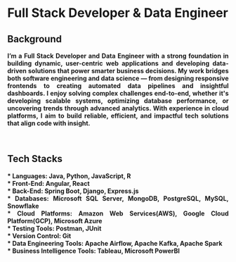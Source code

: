 # Full Stack Developer & Data Engineer


## Background

<div align="justify">
  
<b> I’m a Full Stack Developer and Data Engineer with a strong foundation in building dynamic, user-centric web applications and developing data-driven solutions that power smarter business decisions. My work bridges both software engineering and data science — from designing responsive frontends to creating automated data pipelines and insightful dashboards. I enjoy solving complex challenges end-to-end, whether it's developing scalable systems, optimizing database performance, or uncovering trends through advanced analytics. With experience in cloud platforms, I aim to build reliable, efficient, and impactful tech solutions that align code with insight. </b>  
</div>
<br>
  
## Tech Stacks <br>

<div align="justify">
<b> 
* Languages: Java, Python, JavaScript, R  <br> 
* Front-End: Angular, React <br>
* Back-End: Spring Boot, Django, Express.js <br>
* Databases: Microsoft SQL Server, MongoDB, PostgreSQL, MySQL, Snowflake <br>
* Cloud Platforms: Amazon Web Services(AWS), Google Cloud Platform(GCP), Microsoft Azure <br>
* Testing Tools: Postman, JUnit <br>
* Version Control: Git <br>
* Data Engineering Tools: Apache Airflow, Apache Kafka, Apache Spark <br>
* Business Intelligence Tools: Tableau, Microsoft PowerBI <br>
</b>

</div>



